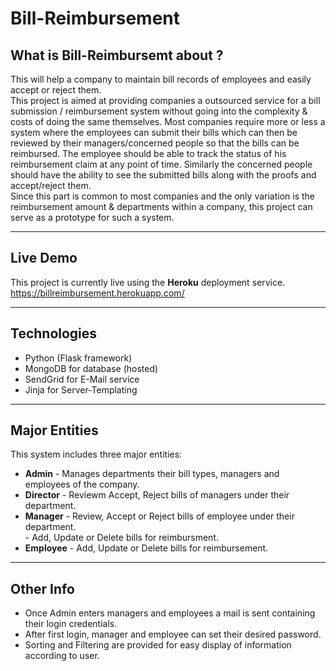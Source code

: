 # Bill-Reimbursement

## What is Bill-Reimbursemt about ?
This will help a company to maintain bill records of employees and easily accept or reject them.  
This project is aimed at providing companies a outsourced service for a bill submission / reimbursement system without going into the complexity & costs of doing the same themselves. Most companies require more or less a system where the employees can submit their bills which can then be reviewed by their managers/concerned people so that the bills can be reimbursed. The employee should be able to track the status of his reimbursement claim at any point of time. Similarly the concerned people should have the ability to see the submitted bills along with the proofs and accept/reject them.  
Since this part is common to most companies and the only variation is the reimbursement amount & departments within a company, this project can serve as a prototype for such a system.

---

## Live Demo
This project is currently live using the __Heroku__ deployment service.  
https://billreimbursement.herokuapp.com/

---

## Technologies

- Python (Flask framework)
- MongoDB for database (hosted)
- SendGrid for E-Mail service
- Jinja for Server-Templating

---

## Major Entities
This system includes three major entities:  

- **Admin** - Manages departments their bill types, managers and employees of the company.  
- **Director** - Reviewm Accept, Reject bills of managers under their department.  
- **Manager** - Review, Accept or Reject bills of employee under their department.  
              - Add, Update or Delete bills for reimbursment.  
- **Employee** - Add, Update or Delete bills for reimbursement.  

---

## Other Info
- Once Admin enters managers and employees a mail is sent containing their login credentials. 
- After first login, manager and employee can set their desired password.  
- Sorting and Filtering are provided for easy display of information according to user.  
